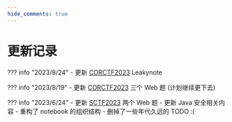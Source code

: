 ```yaml
---
hide_comments: true
---
```


# 更新记录

??? info "2023/8/24"
    - 更新 [CORCTF2023](./Web/Writeups/CoRCTF2023.md) Leakynote

??? info "2023/8/19"
    - 更新 [CORCTF2023](./Web/Writeups/CoRCTF2023.md) 三个 Web 题 (计划继续更下去)

??? info "2023/6/24"
    - 更新 [SCTF2023](./Web/Writeups/SCTF2023.md) 两个 Web 题
    - 更新 Java 安全相关内容
    - 重构了 notebook 的组织结构
    - 删掉了一些年代久远的 TODO :(